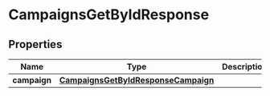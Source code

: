 

# CampaignsGetByIdResponse


## Properties

| Name | Type | Description | Notes |
|------------ | ------------- | ------------- | -------------|
|**campaign** | [**CampaignsGetByIdResponseCampaign**](CampaignsGetByIdResponseCampaign.md) |  |  |



